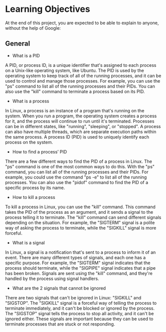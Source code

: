 # Learning Objectives
At the end of this project, you are expected to be able to explain to anyone, without the help of Google:

## General
- What is a PID

A PID, or process ID, is a unique identifier that's assigned to each process on a Unix-like operating system, like Ubuntu. The PID is used by the operating system to keep track of all of the running processes, and it can be used to control and manage those processes. For example, you can use the "ps" command to list all of the running processes and their PIDs. You can also use the "kill" command to terminate a process based on its PID.


- What is a process

In Linux, a process is an instance of a program that's running on the system. When you run a program, the operating system creates a process for it, and the process will continue to run until it's terminated. Processes can be in different states, like "running", "sleeping", or "stopped". A process can also have multiple threads, which are separate execution paths within the same process. A process ID (PID) is used to uniquely identify each process on the system.


- How to find a process’ PID

There are a few different ways to find the PID of a process in Linux. The "ps" command is one of the most common ways to do this. With the "ps" command, you can list all of the running processes and their PIDs. For example, you could use the command "ps -e" to list all of the running processes. You can also use the "pidof" command to find the PID of a specific process by its name.


- How to kill a process

To kill a process in Linux, you can use the "kill" command. This command takes the PID of the process as an argument, and it sends a signal to the process telling it to terminate. The "kill" command can send different signals depending on the situation. For example, the "SIGTERM" signal is a polite way of asking the process to terminate, while the "SIGKILL" signal is more forceful.


- What is a signal

In Linux, a signal is a notification that's sent to a process to inform it of an event. There are many different types of signals, and each one has a specific purpose. For example, the "SIGTERM" signal indicates that the process should terminate, while the "SIGPIPE" signal indicates that a pipe has been broken. Signals are sent using the "kill" command, and they're handled by the process using signal handlers.


- What are the 2 signals that cannot be ignored

There are two signals that can't be ignored in Linux: "SIGKILL" and "SIGSTOP". The "SIGKILL" signal is a forceful way of telling the process to terminate immediately, and it can't be blocked or ignored by the process. The "SIGSTOP" signal tells the process to stop all activity, and it can't be ignored either. These signals are important because they can be used to terminate processes that are stuck or not responding.


